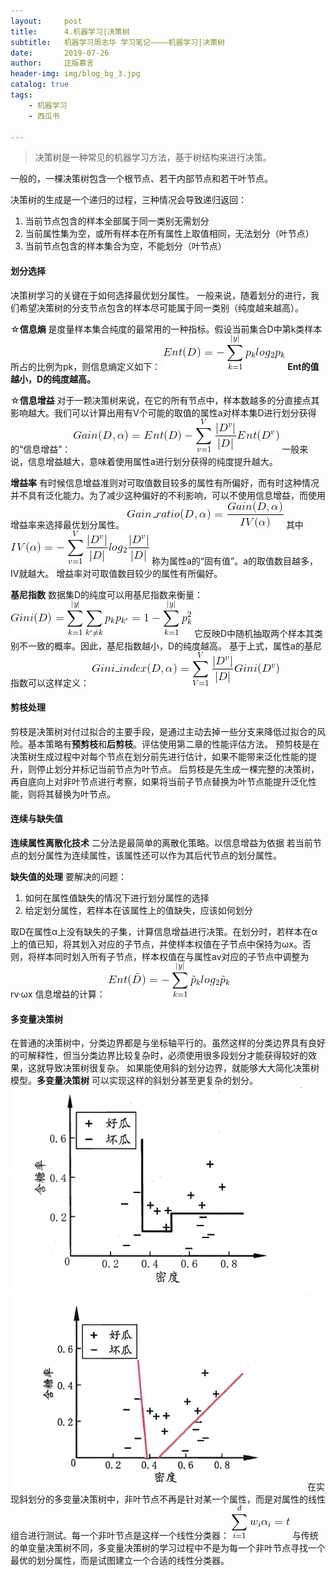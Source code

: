 ```yaml
---
layout:     post
title:      4.机器学习|决策树
subtitle:   机器学习周志华 学习笔记————机器学习|决策树
date:       2019-07-26
author:     正版慕言
header-img: img/blog_bg_3.jpg
catalog: true
tags:
    - 机器学习
    - 西瓜书

---
```


> 决策树是一种常见的机器学习方法，基于树结构来进行决策。

一般的，一棵决策树包含一个根节点、若干内部节点和若干叶节点。

决策树的生成是一个递归的过程，三种情况会导致递归返回：
1. 当前节点包含的样本全部属于同一类别无需划分
2. 当前属性集为空，或所有样本在所有属性上取值相同，无法划分（叶节点）
3. 当前节点包含的样本集合为空，不能划分（叶节点）

#### 划分选择
决策树学习的关键在于如何选择最优划分属性。
一般来说，随着划分的进行，我们希望决策树的分支节点包含的样本尽可能属于同一类别（纯度越来越高）。

☆**信息熵** 是度量样本集合纯度的最常用的一种指标。假设当前集合D中第k类样本所占的比例为pk，则信息熵定义如下：
![信息熵](/img/MachineLearning/西瓜书-4.信息熵.gif)
**Ent的值越小，D的纯度越高。**

☆**信息增益** 对于一颗决策树来说，在它的所有节点中，样本数越多的分直接点其影响越大。我们可以计算出用有V个可能的取值的属性a对样本集D进行划分获得的“信息增益”：
![信息增益](/img/MachineLearning/西瓜书-4.信息增益.gif)
一般来说，信息增益越大，意味着使用属性a进行划分获得的纯度提升越大。

**增益率** 有时候信息增益准则对可取值数目较多的属性有所偏好，而有时这种情况并不具有泛化能力。为了减少这种偏好的不利影响，可以不使用信息增益，而使用增益率来选择最优划分属性。
![增益率](/img/MachineLearning/西瓜书-4.增益率.gif)
其中
![IV](/img/MachineLearning/西瓜书-4.IV.gif)
称为属性a的“固有值”。a的取值数目越多，IV就越大。
增益率对可取值数目较少的属性有所偏好。

**基尼指数** 
数据集D的纯度可以用基尼指数来衡量：
![基尼指数](/img/MachineLearning/西瓜书-4.基尼指数.gif)
它反映D中随机抽取两个样本其类别不一致的概率。因此，基尼指数越小，D的纯度越高。
基于上式，属性a的基尼指数可以这样定义：
![属性a的基尼指数](/img/MachineLearning/西瓜书-4.属性a的基尼指数.gif)

#### 剪枝处理
剪枝是决策树对付过拟合的主要手段，是通过主动去掉一些分支来降低过拟合的风险。基本策略有**预剪枝**和**后剪枝**。评估使用第二章的性能评估方法。
预剪枝是在决策树生成过程中对每个节点在划分前先进行估计，如果不能带来泛化性能的提升，则停止划分并标记当前节点为叶节点。
后剪枝是先生成一棵完整的决策树，再自底向上对非叶节点进行考察，如果将当前子节点替换为叶节点能提升泛化性能，则将其替换为叶节点。

#### 连续与缺失值
**连续属性离散化技术**
二分法是最简单的离散化策略。以信息增益为依据
若当前节点的划分属性为连续属性，该属性还可以作为其后代节点的划分属性。

**缺失值的处理**
要解决的问题：
1. 如何在属性值缺失的情况下进行划分属性的选择
2. 给定划分属性，若样本在该属性上的值缺失，应该如何划分

取D在属性α上没有缺失的子集，计算信息增益进行决策。在划分时，若样本在α上的值已知，将其划入对应的子节点，并使样本权值在子节点中保持为ωx。否则，将样本同时划入所有子节点，样本权值在与属性av对应的子节点中调整为rv·ωx
信息增益的计算：
![属性值有缺失时的信息增益](/img/MachineLearning/西瓜书-4.缺失值_信息增益.gif)

#### 多变量决策树
在普通的决策树中，分类边界都是与坐标轴平行的。虽然这样的分类边界具有良好的可解释性，但当分类边界比较复杂时，必须使用很多段划分才能获得较好的效果，这就导致决策树很复杂。
如果能使用斜的划分边界，就能够大大简化决策树模型。**多变量决策树** 可以实现这样的斜划分甚至更复杂的划分。
![单变量决策树的分类边界](/img/MachineLearning/西瓜书-4.单变量决策树的分类边界.png)
![多变量决策树的分类边界](/img/MachineLearning/西瓜书-4.多变量决策树的分类边界.png)
在实现斜划分的多变量决策树中，非叶节点不再是针对某一个属性，而是对属性的线性组合进行测试。每一个非叶节点是这样一个线性分类器：
![多变量决策树的线性分类器](/img/MachineLearning/西瓜书-4.多变量决策树的线性分类器.gif)
与传统的单变量决策树不同，多变量决策树的学习过程中不是为每一个非叶节点寻找一个最优的划分属性，而是试图建立一个合适的线性分类器。